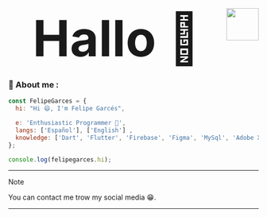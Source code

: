 <img align="right" width="65" height="65" src="https://emojis.slackmojis.com/emojis/images/1643514738/7421/typingcat.gif?1643514738" />

<h1 align="center" style="font-size: 100; margin: 0; text-decoration: none; font-weight: bold;">Hallo 👋</h1>

### 💫 About me :

```js
const FelipeGarces = {
  hi: "Hi 😄, I'm Felipe Garcés",

  e: 'Enthusiastic Programmer 🤖',
  langs: ['Español'], ['English'] ,
  knowledge: ['Dart', 'Flutter', 'Firebase', 'Figma', 'MySql', 'Adobe XD', 'Adobe Illustrator'],
};

console.log(felipegarces.hi);
```

---------------

> [!NOTE]
> You can contact me trow my social media 😁.

---------------
